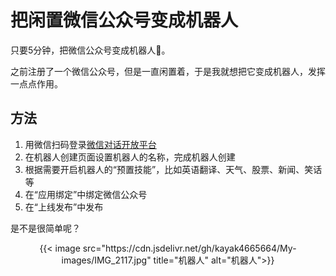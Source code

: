 # 把闲置微信公众号变成机器人

只要5分钟，把微信公众号变成机器人🤖。
<!--more-->

之前注册了一个微信公众号，但是一直闲置着，于是我就想把它变成机器人，发挥一点点作用。

## 方法
1. 用微信扫码登录[微信对话开放平台](http://chatbot.weixin.qq.com/)
2. 在机器人创建页面设置机器人的名称，完成机器人创建
3. 根据需要开启机器人的“预置技能”，比如英语翻译、天气、股票、新闻、笑话等
4. 在“应用绑定”中绑定微信公众号
5. 在“上线发布”中发布

是不是很简单呢？

<div align="center">
{{< image src="https://cdn.jsdelivr.net/gh/kayak4665664/My-images/IMG_2117.jpg" title="机器人" alt="机器人">}}
</div>
